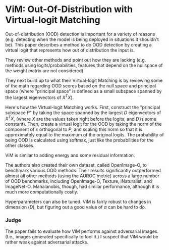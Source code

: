 # ViM: Out-Of-Distribution with Virtual-logit Matching
Out-of-distribution (OOD) detection is important for a variety of reasons (e.g. detecting when the model is being deployed in situations it shouldn't be).  This paper describes a method to do OOD detection by creating a virtual logit that represents how out of distribution the input is.

They review other methods and point out how they are lacking (e.g. methods using logits/probabilities, features that depend on the nullspace of the weight matrix are not considered).

They next build up to what their Virtual-logit Matching is by reviewing some of the math regarding OOD scores based on the null space and principal space (where "principal space" is defined as a small subspace spanned by the largest eigenvectors of $X^TX$).

Here's how the Virtual-logit Matching works.  First, construct the "principal subspace $P$" by taking the space spanned by the largest $D$ eigenvectors of $X^TX$, (where $X$ are the values taken right before the logits, and $D$ is some constant).  Then, create a virtual logit for the OOD by taking the norm of the component of $x$ orthogonal to $P$, and scaling this norm so that it is approximately equal to the maximum of the original logits.  The probability of being OOD is calculated using softmax, just like the probabilities for the other classes.

ViM is similar to adding energy and some residual information.

The authors also created their own dataset, called OpenImage-O, to benchmark various OOD methods.  Their results significantly outperformed almost all other methods (using the AUROC metric) across a large number of OOD benchmarks, including OpenImage-O, Texture, iNaturalist, and ImageNet-O.  Mahalanobis, though, had similar performance, although it is much more computationally costly.

Hyperparameters can also be tuned.  ViM is fairly robust to changes in dimension ($D$), but figuring out a good value of $\alpha$ can be hard to do.

### Judge
The paper fails to evaluate how ViM performs against adversarial images.  (I.e., images generated specifically to fool it.)  I suspect that ViM would be rather weak against adversarial attacks.